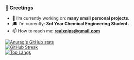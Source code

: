 ### 👋 Greetings

- 🔭 I’m currently working on: **many small personal projects.**
- 🎓 I’m currently: **3rd Year Chemical Engineering Student.**
- 📫 How to reach me: **realxnips@gmail.com**

[![Anurag's GitHub stats](https://github-readme-stats.vercel.app/api?username=xnips&theme=dark)](https://github.com/anuraghazra/github-readme-stats) <br />
[![GitHub Streak](https://streak-stats.demolab.com/?user=DenverCoder1&theme=dark)](https://git.io/streak-stats) <br />
[![Top Langs](https://github-readme-stats.vercel.app/api/top-langs/?username=xnips)](https://github.com/anuraghazra/github-readme-stats)
<br />
